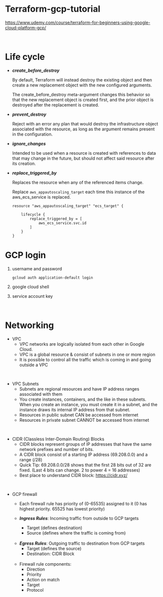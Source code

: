 # Terraform-gcp-tutorial
https://www.udemy.com/course/terraform-for-beginners-using-google-cloud-platform-gcp/

<br/>

# Life cycle 

- ***create_before_destroy***

    By default, Terraform will instead destroy the existing object and then create a new replacement object with the new configured arguments. 
    
    The create_before_destroy meta-argument changes this behavior so that the new replacement object is created first, and the prior object is destroyed after the replacement is created.


- ***prevent_destroy***

    Reject with an error any plan that would destroy the infrastructure object associated with the resource, as long as the argument remains present in the configuration.

- ***ignore_changes***

    Intended to be used when a resource is created with references to data that may change in the future, but should not affect said resource after its creation.

- ***replace_triggered_by***

    Replaces the resource when any of the referenced items change.


    Replace `aws_appautoscaling_target` each time this instance of the aws_ecs_service is replaced.

    ```
    resource "aws_appautoscaling_target" "ecs_target" {

        lifecycle {
            replace_triggered_by = [
                aws_ecs_service.svc.id
            ]
        }
    }
    ```


# GCP login
1. username and password
     
     ```gcloud auth application-default login ```

2. google cloud shell
3. service account key

<br/>

# Networking
- VPC
    - VPC networks are logically isolated from each other in Google
Cloud.
    - VPC is a global resource & consist of subnets in one or more region
    - It is possible to control all the traffic which is coming in and going
outside a VPC 

<br> 

- VPC Subnets
    - Subnets are regional resources and have IP address
ranges associated with them
    - You create instances, containers, and the like in these subnets. When you create an instance, you must create it in a subnet, and the instance draws its internal IP address from that subnet.
    - Resources in public subnet CAN be accessed from
internet
    - Resources in private subnet CANNOT be accessed from
internet

<br> 

- CIDR (Classless Inter-Domain Routing) Blocks
    - CIDR blocks represent groups of IP addresses that have the same network prefixes and number of bits.
    - A CIDR block consist of a starting IP address (69.208.0.0) and a range (/28) 
    - Quick Tip: 69.208.0.0/28 shows that the first 28 bits out of 32 are fixed.  (Last 4 bits can change. 2 to power 4 = 16 addresses)
    - Best place to understand CIDR block: https://cidr.xyz/

<br> 

- GCP firewall
    - Each firewall rule has priority of (0-65535) assigned to it (0 has highest priority. 65525 has lowest priority)

    - ***Ingress Rules***: Incoming traffic from outside to GCP targets
        - Target (defines destination)
        - Source (defines where the traffic is coming from)

    <br/>
    
    - ***Egress Rules***: Outgoing traffic to destination from GCP targets
        - Target (defines the source)
        - Destination: CIDR Block
    
    <br/>

    - Firewall rule components:
        - Direction
        - Priority
        - Action on match
        - Target
        - Protocol